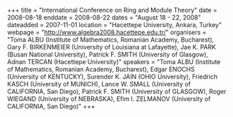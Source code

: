 +++
title = "International Conference on Ring and Module Theory"
date = 2008-08-18
enddate = 2008-08-22
dates = "August 18 - 22, 2008"
dateadded = 2007-11-01
location = "Hacettepe University, Ankara, Turkey"
webpage = "http://www.algebra2008.hacettepe.edu.tr/"
organisers = "Toma ALBU (Institute of Mathematics, Romanian Academy, Bucharest), Gary F. BIRKENMEIER (University of Louisiana at Lafayette), Jae K. PARK (Busan National University), Patrick F. SMITH (University of Glasgow), Adnan TERCAN (Hacettepe University)"
speakers = "Toma ALBU (Institute of Mathematics, Romanian Academy, Bucharest), Edgar ENOCHS (University of KENTUCKY), Surender K. JAIN (OHIO University), Friedrich KASCH (University of MUNICH), Lance W. SMALL (University of CALIFORNIA, San Diego), Patrick F. SMITH (University of GLASGOW), Roger WIEGAND (University of NEBRASKA), Efim I. ZELMANOV (University of CALIFORNIA, San Diego)"
+++
